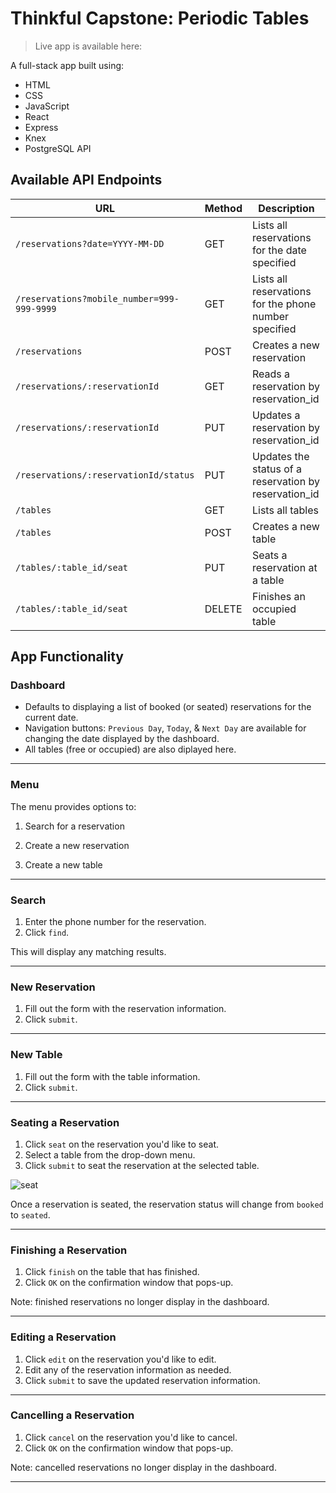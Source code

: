 # Thinkful Capstone: Periodic Tables

> Live app is available here: 

A full-stack app built using:
- HTML
- CSS
- JavaScript
- React
- Express
- Knex
- PostgreSQL API

## Available API Endpoints

| URL | Method | Description |
| ---------------- | ----- | ---------------------------------------------------------------- |
| `/reservations?date=YYYY-MM-DD` | GET | Lists all reservations for the date specified |
| `/reservations?mobile_number=999-999-9999` | GET | Lists all reservations for the phone number specified |
| `/reservations` | POST | Creates a new reservation |
| `/reservations/:reservationId` | GET | Reads a reservation by reservation_id |
| `/reservations/:reservationId` | PUT | Updates a reservation by reservation_id |
| `/reservations/:reservationId/status` | PUT | Updates the status of a reservation by reservation_id  |
| `/tables` | GET | Lists all tables |
| `/tables` | POST | Creates a new table |
| `/tables/:table_id/seat` | PUT | Seats a reservation at a table |
| `/tables/:table_id/seat` | DELETE | Finishes an occupied table |

## App Functionality

### Dashboard

- Defaults to displaying a list of booked (or seated) reservations for the current date.  
- Navigation buttons: `Previous Day`, `Today`, & `Next Day` are available for changing the date displayed by the dashboard.
- All tables (free or occupied) are also diplayed here.



---

### Menu

The menu provides options to:
1. Search for a reservation



2. Create a new reservation 



3. Create a new table



---

### Search

1. Enter the phone number for the reservation.
1. Click `find`.


This will display any matching results.



---

### New Reservation

1. Fill out the form with the reservation information.
1. Click `submit`.



---

### New Table

1. Fill out the form with the table information.
1. Click `submit`.



---

### Seating a Reservation

1. Click `seat` on the reservation you'd like to seat.
1. Select a table from the drop-down menu.
1. Click `submit` to seat the reservation at the selected table.

![seat](./screenshots/seat.png)

Once a reservation is seated, the reservation status will change from `booked` to `seated`.


---

### Finishing a Reservation

1. Click `finish` on the table that has finished.
1. Click `OK` on the confirmation window that pops-up.



Note: finished reservations no longer display in the dashboard.

---

### Editing a Reservation

1. Click `edit` on the reservation you'd like to edit.
1. Edit any of the reservation information as needed.
1. Click `submit` to save the updated reservation information.



---

### Cancelling a Reservation

1. Click `cancel` on the reservation you'd like to cancel.
1. Click `OK` on the confirmation window that pops-up.



Note: cancelled reservations no longer display in the dashboard.

---
